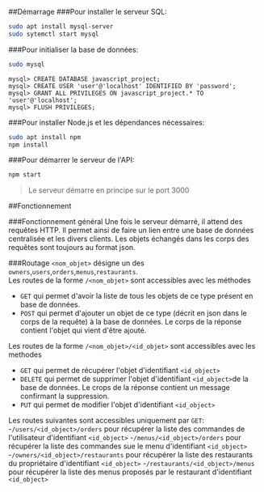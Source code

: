##Démarrage
###Pour installer le serveur SQL:
```bash
sudo apt install mysql-server
sudo sytemctl start mysql
```

###Pour initialiser la base de données:
```bash
sudo mysql
```
```mysql-sql
mysql> CREATE DATABASE javascript_project;
mysql> CREATE USER 'user'@'localhost' IDENTIFIED BY 'password';
mysql> GRANT ALL PRIVILEGES ON javascript_project.* TO 'user'@'localhost';
mysql> FLUSH PRIVILEGES;
```

###Pour installer Node.js et les dépendances nécessaires:
```bash
sudo apt install npm
npm install
```
###Pour démarrer le serveur de l'API:
```bash
npm start
```
> Le serveur démarre en principe sur le port 3000

##Fonctionnement

###Fonctionnement général
Une fois le serveur démarré, il attend des requêtes HTTP. Il permet ainsi de faire un lien 
entre une base de données centralisée et les divers clients. Les objets échangés dans les 
corps des requêtes sont toujours au format json. 

###Routage
`<nom_objet>` désigne un des `owners`,`users`,`orders`,`menus`,`restaurants`.<br>
Les routes de la forme `/<nom_objet>` sont accessibles avec les méthodes
- `GET` qui permet d'avoir la liste de tous les objets de ce type présent en base de données.
- `POST` qui permet d'ajouter un objet de ce type (décrit en json dans le corps de la requête)
 à la base de données. Le corps de la réponse contient l'objet qui vient d'être ajouté.
 
Les routes de la forme `/<nom_objet>/<id_objet>` sont accessibles avec les methodes
- `GET` qui permet de récupérer l'objet d'identifiant `<id_object>`
- `DELETE` qui permet de supprimer l'objet d'identifiant `<id_object>`de la base de 
données. Le crops de la réponse contient un message confirmant la suppression.
- `PUT` qui permet de modifier l'objet d'identifiant `<id_object>`

Les routes suivantes sont accessibles uniquement par `GET`:
-`/users/<id_object>/orders` pour récupérer la liste des commandes de l'utilisateur
d'identifiant `<id_object>`
-`/menus/<id_object>/orders` pour récupérer la liste des commandes sue le menu
d'identifiant `<id_object>`
-`/owners/<id_object>/restaurants` pour récupérer la liste des restaurants du propriétaire
d'identifiant `<id_object>`
-`/restaurants/<id_object>/menus` pour récupérer la liste des menus proposés par le restaurant
d'identifiant `<id_object>`
